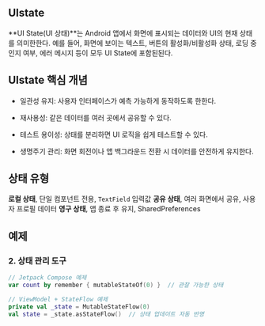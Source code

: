 ## UIstate
**UI State(UI 상태)**는 Android 앱에서 화면에 표시되는 데이터와 UI의 현재 상태를 의미한한다.
예를 들어, 화면에 보이는 텍스트, 버튼의 활성화/비활성화 상태, 로딩 중인지 여부, 에러 메시지 등이 모두 UI State에 포함된된다.

## UIstate 핵심 개념
+ 일관성 유지: 사용자 인터페이스가 예측 가능하게 동작하도록 한한다.

+ 재사용성: 같은 데이터를 여러 곳에서 공유할 수 있다.

+ 테스트 용이성: 상태를 분리하면 UI 로직을 쉽게 테스트할 수 있다.

+ 생명주기 관리: 화면 회전이나 앱 백그라운드 전환 시 데이터를 안전하게 유지한다.

## 상태 유형
**로컬 상태**,  단일 컴포넌트 전용, `TextField` 입력값
**공유 상태**,  여러 화면에서 공유, 사용자 프로필 데이터
**영구 상태**,  앱 종료 후 유지, SharedPreferences 

## 예제
### 2. 상태 관리 도구
```kotlin
// Jetpack Compose 예제
var count by remember { mutableStateOf(0) }  // 관찰 가능한 상태
```
```kotlin
// ViewModel + StateFlow 예제
private val _state = MutableStateFlow(0)
val state = _state.asStateFlow()  // 상태 업데이트 자동 반영
```